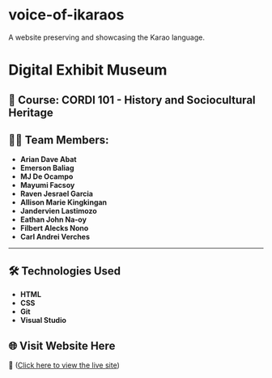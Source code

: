 # voice-of-ikaraos
A website preserving and showcasing the Karao language.

# Digital Exhibit Museum

## 📅 **Course:** CORDI 101 - History and Sociocultural Heritage
## 🧑‍💻 **Team Members:**  
- **Arian Dave Abat**    
- **Emerson Baliag**    
- **MJ De Ocampo**    
- **Mayumi Facsoy**    
- **Raven Jesrael Garcia**    
- **Allison Marie Kingkingan**    
- **Jandervien Lastimozo**    
- **Eathan John Na-oy**    
- **Filbert Alecks Nono**
- **Carl Andrei Verches**      

---

## **🛠️ Technologies Used**  
- **HTML**  
- **CSS**  
- **Git**  
- **Visual Studio**

## 🌐 Visit Website Here
🔗 ([Click here to view the live site](https://frazcier.github.io/voice-of-ikaraos))